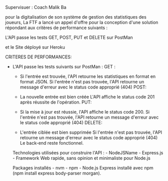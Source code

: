 Supervisuer : Coach Malik Ba

pour la digitalisation de son système de gestion des statistiques des joueurs, La FTF a lancé un appel d'offre pour la conception d'une solution répondant aux critères de performance suivants :

L'API passe les tests GET, POST, PUT et DELETE sur PostMan 

et le Site déployé sur Heroku

CRITERES DE PERFORMANCES:
 * L'API passe les tests suivants sur PostMan : GET :

	- Si l'entrée est trouvée, l'API retourne les statistiques en format en format JSON.
		Si l'entrée n'est pas trouvée, l'API retourne un message d'erreur avec le status code approprié (404)
		POST:

	- La nouvelle entrée est bien créée
		L'API affiche le status code 201 après réussite de l'opération.
		PUT:

	- Si la mise à jour est réussie, l'API affiche le status code 200.
		Si l'entrée n'est pas trouvée, l'API retourne un message d'erreur avec le status code approprié (404)
		DELETE:

	- L'entrée ciblée est bien supprimée
		Si l'entrée n'est pas trouvée, l'API retourne un message d'erreur avec le status code approprié (404)
		Le back-end reste fonctionnel.


	Technologies utilisées pour construire l'API :
		- NodeJSName
		- Express.js - Framework Web rapide, sans opinion et minimaliste pour Node.js

	Packages installés
		- nvm
		- npm
		- Node.js
	Express installé avec npm (npm install express body-parser morgan).






